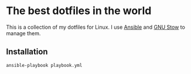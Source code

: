 # The best dotfiles in the world

This is a collection of my dotfiles for Linux.
I use [Ansible](https://www.ansible.com) and [GNU Stow](https://www.gnu.org/software/stow) to manage them.

## Installation

```bash
ansible-playbook playbook.yml
```
